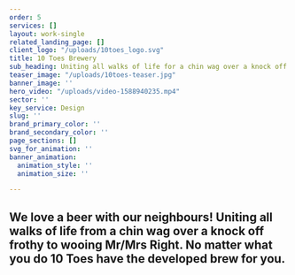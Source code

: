 ```yaml
---
order: 5
services: []
layout: work-single
related_landing_page: []
client_logo: "/uploads/10toes_logo.svg"
title: 10 Toes Brewery
sub_heading: Uniting all walks of life for a chin wag over a knock off frothy
teaser_image: "/uploads/10toes-teaser.jpg"
banner_image: ''
hero_video: "/uploads/video-1588940235.mp4"
sector: ''
key_service: Design
slug: ''
brand_primary_color: ''
brand_secondary_color: ''
page_sections: []
svg_for_animation: ''
banner_animation:
  animation_style: ''
  animation_size: ''

---
```

## We love a beer with our neighbours! Uniting all walks of life from a chin wag over a knock off frothy to wooing Mr/Mrs Right. No matter what you do 10 Toes have the developed brew for you.

##
